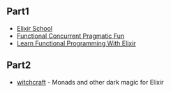 ## Part1

- [Elixir School](https://elixirschool.com/en/)
- [Functional Concurrent Pragmatic Fun](https://github.com/lambda-magic/plt.books/blob/master/Elixir/Programming%20Elixir%20%E2%89%A5%201.6%20Functional%20Concurrent%20Pragmatic%20Fun.pdf)
- [Learn Functional Programming With Elixir](https://github.com/lambda-magic/plt.books/blob/master/Elixir/Learn%20Functional%20Programming%20with%20Elixir.pdf)

## Part2

- [witchcraft](https://github.com/witchcrafters/witchcraft) - Monads and other dark magic for Elixir 